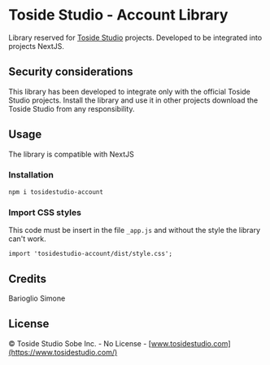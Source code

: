 Toside Studio - Account Library
=========
Library reserved for [Toside Studio](https://www.tosidestudio.com/) projects. Developed to be integrated into projects
NextJS.

Security considerations
-----------------------
This library has been developed to integrate only with the official Toside Studio projects. Install the library and use it
in other projects download the Toside Studio from any responsibility.

Usage
-----
The library is compatible with NextJS

### Installation

```
npm i tosidestudio-account
```

### Import CSS styles

This code must be insert in the file `_app.js` and without the style the library can't work.

```
import 'tosidestudio-account/dist/style.css';
```

Credits
-------
Barioglio Simone

License
-------
&copy; Toside Studio Sobe Inc. - No License  - [www.tosidestudio.com](https://www.tosidestudio.com/)
